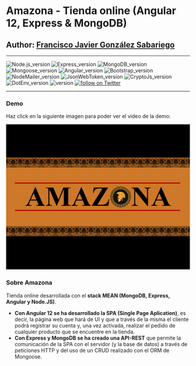 # Amazona - Tienda online (Angular 12, Express & MongoDB)
## Author: [Francisco Javier González Sabariego](https://fcojavierglez.github.io/portfolio/)

---

<div style="text-align: left;">
    <img src="https://img.shields.io/badge/Node.js-12.14.1-green" alt="Node.js_version">
    <img src="https://img.shields.io/badge/Express-4.17.1-lightgray" alt="Express_version">
    <img src="https://img.shields.io/badge/MongoDB-4.4.6-green" alt="MongoDB_version">
    <img src="https://img.shields.io/badge/Mongoose-5.13.2-red" alt="Mongoose_version">
    <img src="https://img.shields.io/badge/Angular-12.1-red" alt="Angular_version">
    <img src="https://img.shields.io/badge/Bootstrap-5.0-purple" alt="Bootstrap_version">
    <img src="https://img.shields.io/badge/NodeMailer-6.6.3-green" alt="NodeMailer_version">
    <img src="https://img.shields.io/badge/JsonWebToken-8.5.1-lightgray" alt="JsonWebToken_version">
    <img src="https://img.shields.io/badge/CryptoJs-4.4.1-lightgray" alt="CryptoJs_version">
    <img src="https://img.shields.io/badge/DotEnv-10.0.0-lightgray" alt="DotEnv_version">
    <img src="https://img.shields.io/badge/version-1.0.0-blue" alt="version">
    <a href="https://twitter.com/intent/follow?screen_name=Fco_Javier_Glez" target="_blank">
        <img src="https://img.shields.io/twitter/follow/Fco_Javier_Glez?style=social&logo=twitter" alt="follow on Twitter">
    </a>
</div>

---

### Demo
Haz click en la siguiente imagen para poder ver el video de la demo:
<div align="center">
    <a href="https://www.youtube.com/watch?v=g4le1tt5_as" target="_blank">
        <img src="img_readme/amz_video_frame.png" alt="Enlace demo Amazona" title="Ver demo de Amazona">
    </a>
</div>

### Sobre Amazona
Tienda online desarrollada con el **stack MEAN (MongoDB, Express, Angular y Node.JS)**. 

- **Con Angular 12 se ha desarrollado la SPA (Single Page Aplication)**, es decir, la página web que hará de UI y que a través de la misma el cliente podrá registrar su cuenta y, una vez activada, realizar el pedido de cualquier producto que se encuentre en la tienda.
- **Con Express y MongoDB se ha creado una API-REST** que permite la comunicación de la SPA con el servidor (y la base de datos) a través de peticiones HTTP y del uso de un CRUD realizado con el ORM de Mongoose.